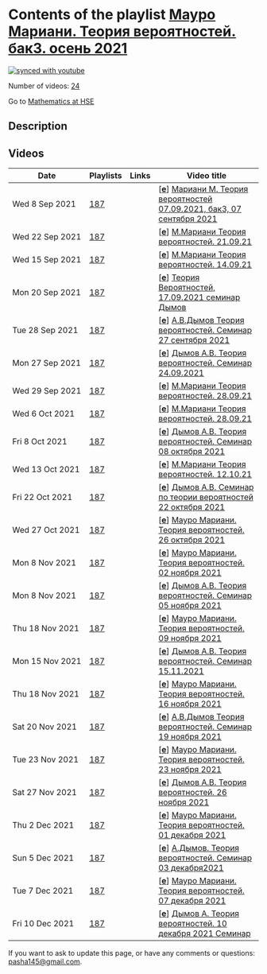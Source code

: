 # Contents of the playlist [Мауро Мариани. Теория вероятностей. бак3. осень 2021](https://www.youtube.com/playlist?list=PLq3E5oubNNoA2k6-lMkExFWkhzaTaZsfA)

[![synced with youtube](https://img.shields.io/github/last-commit/mathphysschool/mathphysschool.github.io/autoupdate1?label=synced%20with%20youtube)](https://github.com/mathphysschool/mathphysschool.github.io/commits/autoupdate1)

Number of videos: [24](#videos)

Go to [Mathematics at HSE](../README.md)

## Description



## Videos

|Date|Playlists|Links|Video title|
|---|---|---|---|
| Wed&nbsp;8&nbsp;Sep&nbsp;2021 | [187](../playlists/187 "Мауро Мариани. Теория вероятностей. бак3. осень 2021") |  | [[**e**](https://studio.youtube.com/video/ZBnh4GTx51Q/edit "Edit")] [Мариани М. Теория вероятностей 07.09.2021, бак3, 07 сентября 2021](https://www.youtube.com/watch?v=ZBnh4GTx51Q&list=PLq3E5oubNNoA2k6-lMkExFWkhzaTaZsfA) |
| Wed&nbsp;22&nbsp;Sep&nbsp;2021 | [187](../playlists/187 "Мауро Мариани. Теория вероятностей. бак3. осень 2021") |  | [[**e**](https://studio.youtube.com/video/6Yz9qUoQlAU/edit "Edit")] [М.Мариани Теория вероятностей. 21.09.21](https://www.youtube.com/watch?v=6Yz9qUoQlAU&list=PLq3E5oubNNoA2k6-lMkExFWkhzaTaZsfA) |
| Wed&nbsp;15&nbsp;Sep&nbsp;2021 | [187](../playlists/187 "Мауро Мариани. Теория вероятностей. бак3. осень 2021") |  | [[**e**](https://studio.youtube.com/video/ymqkdrBQxQM/edit "Edit")] [М.Мариани Теория вероятностей. 14.09.21](https://www.youtube.com/watch?v=ymqkdrBQxQM&list=PLq3E5oubNNoA2k6-lMkExFWkhzaTaZsfA) |
| Mon&nbsp;20&nbsp;Sep&nbsp;2021 | [187](../playlists/187 "Мауро Мариани. Теория вероятностей. бак3. осень 2021") |  | [[**e**](https://studio.youtube.com/video/S8Br99-Er94/edit "Edit")] [Теория Вероятностей, 17.09.2021 семинар Дымов](https://www.youtube.com/watch?v=S8Br99-Er94&list=PLq3E5oubNNoA2k6-lMkExFWkhzaTaZsfA) |
| Tue&nbsp;28&nbsp;Sep&nbsp;2021 | [187](../playlists/187 "Мауро Мариани. Теория вероятностей. бак3. осень 2021") |  | [[**e**](https://studio.youtube.com/video/NhZGe7Fm_o4/edit "Edit")] [А.В.Дымов Теория вероятностей. Семинар  27 сентября 2021](https://www.youtube.com/watch?v=NhZGe7Fm_o4&list=PLq3E5oubNNoA2k6-lMkExFWkhzaTaZsfA) |
| Mon&nbsp;27&nbsp;Sep&nbsp;2021 | [187](../playlists/187 "Мауро Мариани. Теория вероятностей. бак3. осень 2021") |  | [[**e**](https://studio.youtube.com/video/TQARFkm0N4I/edit "Edit")] [Дымов А.В. Теория вероятностей. Семинар 24.09.2021](https://www.youtube.com/watch?v=TQARFkm0N4I&list=PLq3E5oubNNoA2k6-lMkExFWkhzaTaZsfA) |
| Wed&nbsp;29&nbsp;Sep&nbsp;2021 | [187](../playlists/187 "Мауро Мариани. Теория вероятностей. бак3. осень 2021") |  | [[**e**](https://studio.youtube.com/video/s5nn76ty90Q/edit "Edit")] [М.Мариани Теория вероятностей. 28.09.21](https://www.youtube.com/watch?v=s5nn76ty90Q&list=PLq3E5oubNNoA2k6-lMkExFWkhzaTaZsfA) |
| Wed&nbsp;6&nbsp;Oct&nbsp;2021 | [187](../playlists/187 "Мауро Мариани. Теория вероятностей. бак3. осень 2021") |  | [[**e**](https://studio.youtube.com/video/tduOORVDS7g/edit "Edit")] [М.Мариани Теория вероятностей. 28.09.21](https://www.youtube.com/watch?v=tduOORVDS7g&list=PLq3E5oubNNoA2k6-lMkExFWkhzaTaZsfA) |
| Fri&nbsp;8&nbsp;Oct&nbsp;2021 | [187](../playlists/187 "Мауро Мариани. Теория вероятностей. бак3. осень 2021") |  | [[**e**](https://studio.youtube.com/video/EAqhE9yyiMQ/edit "Edit")] [Дымов А.В. Теория вероятностей. Семинар 08 октября 2021](https://www.youtube.com/watch?v=EAqhE9yyiMQ&list=PLq3E5oubNNoA2k6-lMkExFWkhzaTaZsfA) |
| Wed&nbsp;13&nbsp;Oct&nbsp;2021 | [187](../playlists/187 "Мауро Мариани. Теория вероятностей. бак3. осень 2021") |  | [[**e**](https://studio.youtube.com/video/tvrEnWoBwks/edit "Edit")] [М.Мариани Теория вероятностей. 12.10.21](https://www.youtube.com/watch?v=tvrEnWoBwks&list=PLq3E5oubNNoA2k6-lMkExFWkhzaTaZsfA) |
| Fri&nbsp;22&nbsp;Oct&nbsp;2021 | [187](../playlists/187 "Мауро Мариани. Теория вероятностей. бак3. осень 2021") |  | [[**e**](https://studio.youtube.com/video/0nGyIWkB_8g/edit "Edit")] [Дымов А.В.  Семинар по теории вероятностей 22 октября 2021](https://www.youtube.com/watch?v=0nGyIWkB_8g&list=PLq3E5oubNNoA2k6-lMkExFWkhzaTaZsfA) |
| Wed&nbsp;27&nbsp;Oct&nbsp;2021 | [187](../playlists/187 "Мауро Мариани. Теория вероятностей. бак3. осень 2021") |  | [[**e**](https://studio.youtube.com/video/h4c6S0jJeeE/edit "Edit")] [Мауро Мариани. Теория вероятностей. 26 октября 2021](https://www.youtube.com/watch?v=h4c6S0jJeeE&list=PLq3E5oubNNoA2k6-lMkExFWkhzaTaZsfA) |
| Mon&nbsp;8&nbsp;Nov&nbsp;2021 | [187](../playlists/187 "Мауро Мариани. Теория вероятностей. бак3. осень 2021") |  | [[**e**](https://studio.youtube.com/video/KBeulPlI1uc/edit "Edit")] [Мауро Мариани. Теория вероятностей.  02 ноября 2021](https://www.youtube.com/watch?v=KBeulPlI1uc&list=PLq3E5oubNNoA2k6-lMkExFWkhzaTaZsfA) |
| Mon&nbsp;8&nbsp;Nov&nbsp;2021 | [187](../playlists/187 "Мауро Мариани. Теория вероятностей. бак3. осень 2021") |  | [[**e**](https://studio.youtube.com/video/4fOLiIANrrI/edit "Edit")] [Дымов А.В. Теория вероятностей. Семинар 05 ноября 2021](https://www.youtube.com/watch?v=4fOLiIANrrI&list=PLq3E5oubNNoA2k6-lMkExFWkhzaTaZsfA) |
| Thu&nbsp;18&nbsp;Nov&nbsp;2021 | [187](../playlists/187 "Мауро Мариани. Теория вероятностей. бак3. осень 2021") |  | [[**e**](https://studio.youtube.com/video/JHMtIe-1gqI/edit "Edit")] [Мауро Мариани. Теория вероятностей. 09 ноября 2021](https://www.youtube.com/watch?v=JHMtIe-1gqI&list=PLq3E5oubNNoA2k6-lMkExFWkhzaTaZsfA) |
| Mon&nbsp;15&nbsp;Nov&nbsp;2021 | [187](../playlists/187 "Мауро Мариани. Теория вероятностей. бак3. осень 2021") |  | [[**e**](https://studio.youtube.com/video/wP4eoFpaNDE/edit "Edit")] [Дымов А.В. Теория вероятностей. Семинар 15.11.2021](https://www.youtube.com/watch?v=wP4eoFpaNDE&list=PLq3E5oubNNoA2k6-lMkExFWkhzaTaZsfA) |
| Thu&nbsp;18&nbsp;Nov&nbsp;2021 | [187](../playlists/187 "Мауро Мариани. Теория вероятностей. бак3. осень 2021") |  | [[**e**](https://studio.youtube.com/video/gvIwtwWFa4Q/edit "Edit")] [Мауро Мариани. Теория вероятностей. 16 ноября 2021](https://www.youtube.com/watch?v=gvIwtwWFa4Q&list=PLq3E5oubNNoA2k6-lMkExFWkhzaTaZsfA) |
| Sat&nbsp;20&nbsp;Nov&nbsp;2021 | [187](../playlists/187 "Мауро Мариани. Теория вероятностей. бак3. осень 2021") |  | [[**e**](https://studio.youtube.com/video/yBIg7IuVncg/edit "Edit")] [А.В.Дымов Теория вероятностей. Семинар 19 ноября 2021](https://www.youtube.com/watch?v=yBIg7IuVncg&list=PLq3E5oubNNoA2k6-lMkExFWkhzaTaZsfA) |
| Tue&nbsp;23&nbsp;Nov&nbsp;2021 | [187](../playlists/187 "Мауро Мариани. Теория вероятностей. бак3. осень 2021") |  | [[**e**](https://studio.youtube.com/video/IbKRW7Vo8VE/edit "Edit")] [Мауро Мариани. Теория вероятностей. 23 ноября 2021](https://www.youtube.com/watch?v=IbKRW7Vo8VE&list=PLq3E5oubNNoA2k6-lMkExFWkhzaTaZsfA) |
| Sat&nbsp;27&nbsp;Nov&nbsp;2021 | [187](../playlists/187 "Мауро Мариани. Теория вероятностей. бак3. осень 2021") |  | [[**e**](https://studio.youtube.com/video/gqtcpRSNJAE/edit "Edit")] [Дымов А.В. Теория вероятностей. 26 ноября 2021](https://www.youtube.com/watch?v=gqtcpRSNJAE&list=PLq3E5oubNNoA2k6-lMkExFWkhzaTaZsfA) |
| Thu&nbsp;2&nbsp;Dec&nbsp;2021 | [187](../playlists/187 "Мауро Мариани. Теория вероятностей. бак3. осень 2021") |  | [[**e**](https://studio.youtube.com/video/sHKXOtkdi0U/edit "Edit")] [Мауро Мариани. Теория вероятностей. 01 декабря  2021](https://www.youtube.com/watch?v=sHKXOtkdi0U&list=PLq3E5oubNNoA2k6-lMkExFWkhzaTaZsfA) |
| Sun&nbsp;5&nbsp;Dec&nbsp;2021 | [187](../playlists/187 "Мауро Мариани. Теория вероятностей. бак3. осень 2021") |  | [[**e**](https://studio.youtube.com/video/1b4iLo-Hvhw/edit "Edit")] [А.Дымов. Теория вероятностей. Семинар 03 декабря2021](https://www.youtube.com/watch?v=1b4iLo-Hvhw&list=PLq3E5oubNNoA2k6-lMkExFWkhzaTaZsfA) |
| Tue&nbsp;7&nbsp;Dec&nbsp;2021 | [187](../playlists/187 "Мауро Мариани. Теория вероятностей. бак3. осень 2021") |  | [[**e**](https://studio.youtube.com/video/RW-WrWO-2Fg/edit "Edit")] [Мауро Мариани. Теория вероятностей. 07 декабря  2021](https://www.youtube.com/watch?v=RW-WrWO-2Fg&list=PLq3E5oubNNoA2k6-lMkExFWkhzaTaZsfA) |
| Fri&nbsp;10&nbsp;Dec&nbsp;2021 | [187](../playlists/187 "Мауро Мариани. Теория вероятностей. бак3. осень 2021") |  | [[**e**](https://studio.youtube.com/video/gxZzGygmPxY/edit "Edit")] [Дымов А. Теория вероятностей. 10 декабря 2021 Семинар](https://www.youtube.com/watch?v=gxZzGygmPxY&list=PLq3E5oubNNoA2k6-lMkExFWkhzaTaZsfA) |


 If you want to ask to update this page, or have any comments or questions: <pasha145@gmail.com>.